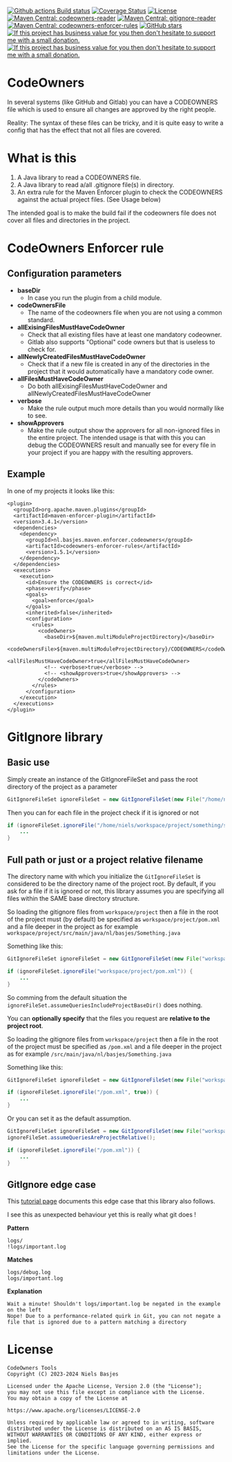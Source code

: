 [![Github actions Build status](https://img.shields.io/github/actions/workflow/status/nielsbasjes/codeowners/build.yml?branch=main)](https://github.com/nielsbasjes/codeowners/actions)
[![Coverage Status](https://img.shields.io/codecov/c/github/nielsbasjes/codeowners)](https://app.codecov.io/gh/nielsbasjes/codeowners)
[![License](https://img.shields.io/:license-apache-blue.svg)](https://www.apache.org/licenses/LICENSE-2.0.html)
[![Maven Central: codeowners-reader](https://img.shields.io/maven-central/v/nl.basjes.codeowners/codeowners-reader.svg?label=codeowners-reader)](https://central.sonatype.com/namespace/nl.basjes.codeowners)
[![Maven Central: gitignore-reader](https://img.shields.io/maven-central/v/nl.basjes.gitignore/gitignore-reader.svg?label=gitignore-reader)](https://central.sonatype.com/namespace/nl.basjes.gitignore)
[![Maven Central: codeowners-enforcer-rules](https://img.shields.io/maven-central/v/nl.basjes.maven.enforcer.codeowners/codeowners-enforcer-rules.svg?label=codeowners-enforcer-rules)](https://central.sonatype.com/namespace/nl.basjes.maven.enforcer.codeowners)
[![GitHub stars](https://img.shields.io/github/stars/nielsbasjes/codeowners?label=GitHub%20stars)](https://github.com/nielsbasjes/codeowners/stargazers)
[![If this project has business value for you then don't hesitate to support me with a small donation.](https://img.shields.io/badge/Sponsor%20me-via%20Github-red.svg)](https://github.com/sponsors/nielsbasjes)
[![If this project has business value for you then don't hesitate to support me with a small donation.](https://img.shields.io/badge/Donations-via%20Paypal-red.svg)](https://www.paypal.me/nielsbasjes)

# CodeOwners
In several systems (like GitHub and Gitlab) you can have a CODEOWNERS file which is used to ensure all changes are approved by the right people.

Reality: The syntax of these files can be tricky, and it is quite easy to write a config that has the effect that not all files are covered.

# What is this
1) A Java library to read a CODEOWNERS file.
2) A Java library to read a/all .gitignore file(s) in directory.
3) An extra rule for the Maven Enforcer plugin to check the CODEOWNERS against the actual project files. (See Usage below)

The intended goal is to make the build fail if the codeowners file does not cover all files and directories in the project.

# CodeOwners Enforcer rule
## Configuration parameters

- **baseDir**
  - In case you run the plugin from a child module.
- **codeOwnersFile**
  - The name of the codeowners file when you are not using a common standard.
- **allExisingFilesMustHaveCodeOwner**
  - Check that all existing files have at least one mandatory codeowner.
  - Gitlab also supports "Optional" code owners but that is useless to check for.
- **allNewlyCreatedFilesMustHaveCodeOwner**
  - Check that if a new file is created in any of the directories in the project that it would automatically have a mandatory code owner.
- **allFilesMustHaveCodeOwner**
  - Do both allExisingFilesMustHaveCodeOwner and allNewlyCreatedFilesMustHaveCodeOwner
- **verbose**
    - Make the rule output much more details than you would normally like to see.
- **showApprovers**
    - Make the rule output show the approvers for all non-ignored files in the entire project. The intended usage is that with this you can debug the CODEOWNERS result and manually see for every file in your project if you are happy with the resulting approvers.

## Example
In one of my projects it looks like this:

    <plugin>
      <groupId>org.apache.maven.plugins</groupId>
      <artifactId>maven-enforcer-plugin</artifactId>
      <version>3.4.1</version>
      <dependencies>
        <dependency>
          <groupId>nl.basjes.maven.enforcer.codeowners</groupId>
          <artifactId>codeowners-enforcer-rules</artifactId>
          <version>1.5.1</version>
        </dependency>
      </dependencies>
      <executions>
        <execution>
          <id>Ensure the CODEOWNERS is correct</id>
          <phase>verify</phase>
          <goals>
            <goal>enforce</goal>
          </goals>
          <inherited>false</inherited>
          <configuration>
            <rules>
              <codeOwners>
                <baseDir>${maven.multiModuleProjectDirectory}</baseDir>
                <codeOwnersFile>${maven.multiModuleProjectDirectory}/CODEOWNERS</codeOwnersFile>
                <allFilesMustHaveCodeOwner>true</allFilesMustHaveCodeOwner>
                <!-- <verbose>true</verbose> -->
                <!-- <showApprovers>true</showApprovers> -->
              </codeOwners>
            </rules>
          </configuration>
        </execution>
      </executions>
    </plugin>

# GitIgnore library

## Basic use
Simply create an instance of the GitIgnoreFileSet and pass the root directory of the project as a parameter
```java
GitIgnoreFileSet ignoreFileSet = new GitIgnoreFileSet(new File("/home/niels/workspace/project"));
```
Then you can for each file in the project check if it is ignored or not
```java
if (ignoreFileSet.ignoreFile("/home/niels/workspace/project/something/something/README.md")) {
    ...
}
```

## Full path or just or a project relative filename
The directory name with which you initialize the `GitIgnoreFileSet` is considered to be the directory name of the project root.
By default, if you ask for a file if it is ignored or not, this library assumes you are specifying all files within the SAME base directory structure.

So loading the gitignore files from `workspace/project` then a file in the root of the project must (by default) be specified as `workspace/project/pom.xml` and a file deeper in the project as for example `workspace/project/src/main/java/nl/basjes/Something.java`

Something like this:
```java
GitIgnoreFileSet ignoreFileSet = new GitIgnoreFileSet(new File("workspace/project"));

if (ignoreFileSet.ignoreFile("workspace/project/pom.xml")) {
    ...
}
```
So comming from the default situation the `ignoreFileSet.assumeQueriesIncludeProjectBaseDir()` does nothing.


You can **optionally specify** that the files you request are **relative to the project root**.

So loading the gitignore files from `workspace/project` then a file in the root of the project must be specified as `/pom.xml` and a file deeper in the project as for example `/src/main/java/nl/basjes/Something.java`

Something like this:
```java
GitIgnoreFileSet ignoreFileSet = new GitIgnoreFileSet(new File("workspace/project"));

if (ignoreFileSet.ignoreFile("/pom.xml", true)) {
    ...
}
```

Or you can set it as the default assumption.

```java
GitIgnoreFileSet ignoreFileSet = new GitIgnoreFileSet(new File("workspace/project"));
ignoreFileSet.assumeQueriesAreProjectRelative();

if (ignoreFileSet.ignoreFile("/pom.xml")) {
    ...
}
```


## GitIgnore edge case
This [tutorial page](https://www.atlassian.com/git/tutorials/saving-changes/gitignore) documents this edge case that this library also follows.

I see this as unexpected behaviour yet this is really what git does !

**Pattern**

    logs/
    !logs/important.log

**Matches**

    logs/debug.log
    logs/important.log

**Explanation**

    Wait a minute! Shouldn't logs/important.log be negated in the example on the left
    Nope! Due to a performance-related quirk in Git, you can not negate a file that is ignored due to a pattern matching a directory


# License

    CodeOwners Tools
    Copyright (C) 2023-2024 Niels Basjes

    Licensed under the Apache License, Version 2.0 (the "License");
    you may not use this file except in compliance with the License.
    You may obtain a copy of the License at

    https://www.apache.org/licenses/LICENSE-2.0

    Unless required by applicable law or agreed to in writing, software
    distributed under the License is distributed on an AS IS BASIS,
    WITHOUT WARRANTIES OR CONDITIONS OF ANY KIND, either express or implied.
    See the License for the specific language governing permissions and
    limitations under the License.
